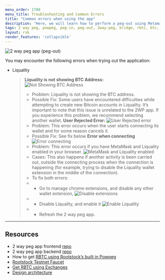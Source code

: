```yaml
---
menu_order: 1700
menu_title: Troubleshooting and Common Errors
title: "Common errors when using the app"
description: "Here, we will learn how to perform a peg-out using Metamask Wallet."
tags: 2 way peg, powpeg, peg-in, peg-out, 2way-peg, bridge, rbtc, btc, testnet, mainnet, trezor, liquality, leger, guide, setup, integrate, use
layout: rsk
render_features: 'collapsible'
---
```


![2 way peg app (peg-out)](/assets/img/guides/two-way-peg-app/pegout.gif)

You may encounter the following errors when trying out the application:

[](#top "collapsible")
- Liquality 
    > **Liquality is not showing BTC Address:** 
    > ![Not Showing BTC Address](/assets/img/guides/two-way-peg-app/liquality/common-errors/liquality-no-address.png)
    > - Problem: Liquality is not showing the BTC address.
    > - Possible Fix: Some users have encountered difficulties while attempting to create new Bitcoin accounts in Liquality. It’s   important to note that this issue is unrelated to the 2WP app. If you experience this problem, we recommend selecting another wallet.
    > **User Rejected Error:** 
    > ![User Rejected error](/assets/img/guides/two-way-peg-app/liquality/common-errors/1-common-errors.png)
    > - Problem: This error occurs when the user starts connecting its wallet and for some reason cancels it.
    > - Possible Fix: See fix below
    > **Error when connecting**
    > ![Error connecting](/assets/img/guides/two-way-peg-app/liquality/common-errors/2-common-errors.png)
    > - Problem: This error occurs if you have MetaMask and Liquality enabled in your browser. 
    > ![MetaMask and Liquality enabled](/assets/img/guides/two-way-peg-app/liquality/common-errors/3-common-errors.png)
    > - Cases: This also happens if another activity is been carried out, outside the connecting process when the connection is happening (for example, trying to disable the Liquality wallet extension in the middle of the connection).
    > - To fix both errors: 
    > - * Go to manage chrome extensions, and disable any other wallet extension, 
    > ![Disable extensions](/assets/img/guides/two-way-peg-app/liquality/common-errors/4-common-errors.png)
    > - * Disable Liquality, and  enable it
    > ![Enable Liquality](/assets/img/guides/two-way-peg-app/liquality/common-errors/5-common-errors.png)
    > - * Refresh the 2 way peg app.
----

## Resources
* 2 way peg app frontend [repo](https://github.com/rsksmart/2wp-app)
* 2 way peg app backend [repo](https://github.com/rsksmart/2wp-api)
* How to get [RBTC using Rootstock’s built in Powpeg](/guides/get-crypto-on-rsk/powpeg-btc-rbtc/)
* [Rootstock Testnet Faucet](https://faucet.rootstock.io/)
* [Get RBTC using Exchanges](/guides/get-crypto-on-rsk/rbtc-exchanges/)
* [Design architecture](/guides/two-way-peg-app/advanced-operations/design-architecture/)